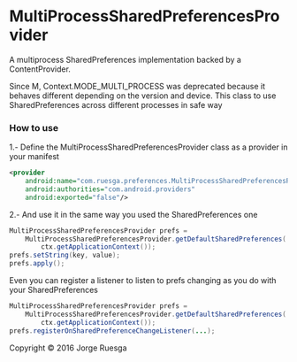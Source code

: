 MultiProcessSharedPreferencesProvider
=====================================

A multiprocess SharedPreferences implementation backed by a ContentProvider.

Since M, Context.MODE_MULTI_PROCESS was deprecated because it behaves different
depending on the version and device. This class to use SharedPreferences across
different processes in safe way

### How to use

1.- Define the MultiProcessSharedPreferencesProvider class as a provider in
your manifest

```xml
<provider
    android:name="com.ruesga.preferences.MultiProcessSharedPreferencesProvider"
    android:authorities="com.android.providers"
    android:exported="false"/>
```

2.- And use it in the same way you used the SharedPreferences one

```java
MultiProcessSharedPreferencesProvider prefs =
    MultiProcessSharedPreferencesProvider.getDefaultSharedPreferences(
        ctx.getApplicationContext());
prefs.setString(key, value);
prefs.apply();
```

Even you can register a listener to listen to prefs changing as you do
with your SharedPreferences

```java
MultiProcessSharedPreferencesProvider prefs =
    MultiProcessSharedPreferencesProvider.getDefaultSharedPreferences(
        ctx.getApplicationContext());
prefs.registerOnSharedPreferenceChangeListener(...);
```


Copyright © 2016 Jorge Ruesga

